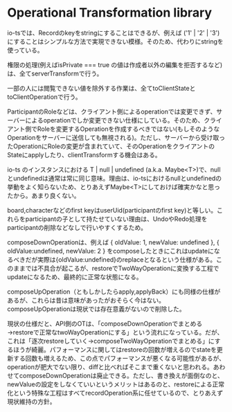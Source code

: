 # Operational Transformation library

io-tsでは、Recordのkeyをstringにすることはできるが、例えば ('1' | '2' | '3') にすることはシンプルな方法で実現できない模様。そのため、代わりにstringを使っている。

権限の処理(例えばisPrivate === true の値は作成者以外の編集を拒否するなど)は、全てserverTransformで行う。

一部の人には閲覧できない値を除外する作業は、全てtoClientStateとtoClientOperationで行う。

ParticipantのRoleなどは、クライアント側によるoperationでは変更できず、サーバーによるoperationでしか変更できない仕様にしている。そのため、クライアント側でRoleを変更するOperationを作成するべきではない(もしそのようなOperationをサーバーに送信しても無視される)。ただし、サーバーから受け取ったOperationにRoleの変更が含まれていて、そのOperationをクライアントのStateにapplyしたり、clientTransformする機会はある。

io-ts のインスタンスにおける T | null | undefined (a.k.a. Maybe&lt;T&gt;)で、nullとundefinedは通常は常に同じ意味。理由は、io-tsにおけるnullとundefinedの挙動をよく知らないため、とりあえずMaybe&lt;T&gt;にしておけば確実かなと思ったから。あまり良くない。

board,characterなどのfirst keyはuserUid(participantのfirst key)と等しい。これらをparticipantの子として持たせていない理由は、UndoやRedo処理をparticipantの削除などなしで行いやすくするため。

composeDownOperationは、例えば { oldValue: 1, newValue: undefined }, { oldValue:undefined, newValue: 2 } をcomposeしたときにこれはupdateになるべきだが実際は{oldValue:undefined}のreplaceとなるという仕様がある。このままでは不具合が起こるが、restoreでTwoWayOperationに変換する工程でupdateになるため、最終的に正常な状態になる。

composeUpOperation（ともしかしたらapply,applyBack）にも同様の仕様があるが、これらは昔は意味があったがおそらく今はない。composeUpOperationは現状では存在意義がないので削除した。

現状の仕様だと、API側のOTは、「composeDownOperationでまとめる→restoreで正常なtwoWayOperationにする」という流れになっている。だが、これは「逐次restoreしていく→composeTwoWayOperationでまとめる」にするほうが綺麗。パフォーマンスに関してはrestoreの回数が増えるのでstateを更新する回数も増えるため、この点でパフォーマンスが悪くなる可能性があるが、operationが肥大でない限り、diffと比べればそこまで重くないと思われる。あわせてcomposeDownOperationは廃止できる。ただし、書き換えが面倒なのと、newValueの設定をしなくていいというメリットはあるのと、restoreによる正常化という特殊な工程はすべてrecordOperation系に任せているので、とりあえず現状維持の方針。
